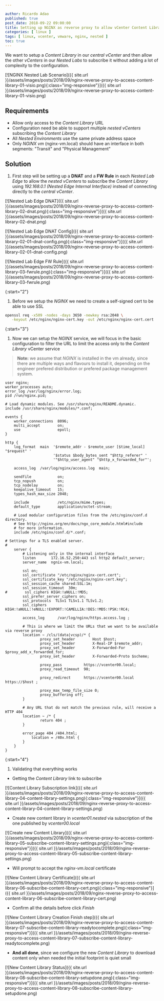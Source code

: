 ```yaml
---

author: Ricardo Adao
published: true
post_date: 2018-09-22 09:00:00
title: Setting up NGINX as reverse proxy to allow vCenter Content Library subscription
categories: [ linux ]
tags: [ linux, vcenter, vmware, nginx, nested ]
toc: true
---
```

We want to setup a _Content Library_ in our _central vCenter_ and then allow the other _vCenters_ in our _Nested Labs_ to subscribe it without adding a lot of complexity to the configuration.

[![NGINX Nested Lab Scenario]({{ site.url }}/assets/images/posts/2018/09/nginx-reverse-proxy-to-access-content-library-01-visio.png){:class="img-responsive"}]({{ site.url }}/assets/images/posts/2018/09/nginx-reverse-proxy-to-access-content-library-01-visio.png)

## Requirements ##

* Allow only access to the _Content Library_ URL
* Configuration need be able to support multiple _nested vCenters_ subscribing the _Content Library_
* All _Nested Environments_ use the same private address space
* Only _NGINX vm_ (nginx-vm.local) should have an interface in both segments: "Transit" and "Physical Management"

## Solution ##

1. First step will be setting up a **DNAT** and a **FW Rule** in each _Nested Lab Edge_ to allow the _nested vCenters_ to subscribe the _Content Library_ using  _192.168.0.1 (Nested Edge Internal Interface)_ instead of connecting directly to the _central vCenter_.

[![Nested Lab Edge DNAT]({{ site.url }}/assets/images/posts/2018/09/nginx-reverse-proxy-to-access-content-library-02-dnat.png){:class="img-responsive"}]({{ site.url }}/assets/images/posts/2018/09/nginx-reverse-proxy-to-access-content-library-02-dnat.png)

[![Nested Lab Edge DNAT Config]({{ site.url }}/assets/images/posts/2018/09/nginx-reverse-proxy-to-access-content-library-02-01-dnat-config.png){:class="img-responsive"}]({{ site.url }}/assets/images/posts/2018/09/nginx-reverse-proxy-to-access-content-library-02-01-dnat-config.png)

[![Nested Lab Edge FW Rule]({{ site.url }}/assets/images/posts/2018/09/nginx-reverse-proxy-to-access-content-library-03-fwrule.png){:class="img-responsive"}]({{ site.url }}/assets/images/posts/2018/09/nginx-reverse-proxy-to-access-content-library-03-fwrule.png)

{:start="2"}

1. Before we setup the _NGINX_ we need to create a self-signed cert to be able to use SSL

```bash
openssl req -x509 -nodes -days 3650 -newkey rsa:2048 \
   -keyout /etc/nginx/nginx-cert.key -out /etc/nginx/nginx-cert.cert
```

{:start="3"}

1. Now we can setup the _NGINX_ service, we will focus in the basic configuration to filter the URL to limit the access only to the _Content Library_ vCenter service
> **Note:** we assume that _NGINX_ is installed in the vm already, since there are multiple ways and flavours to install it, depending on the engineer prefered distribution or prefered package management system.

```nginx
user nginx;
worker_processes auto;
error_log /var/log/nginx/error.log;
pid /run/nginx.pid;

# Load dynamic modules. See /usr/share/nginx/README.dynamic.
include /usr/share/nginx/modules/*.conf;

events {
    worker_connections  8096;
    multi_accept        on;
    use                 epoll;
}

http {
    log_format  main  '$remote_addr - $remote_user [$time_local] "$request" '
                      '$status $body_bytes_sent "$http_referer" '
                      '"$http_user_agent" "$http_x_forwarded_for"';

    access_log  /var/log/nginx/access.log  main;

    sendfile            on;
    tcp_nopush          on;
    tcp_nodelay         on;
    keepalive_timeout   15;
    types_hash_max_size 2048;

    include             /etc/nginx/mime.types;
    default_type        application/octet-stream;

    # Load modular configuration files from the /etc/nginx/conf.d directory.
    # See http://nginx.org/en/docs/ngx_core_module.html#include
    # for more information.
    include /etc/nginx/conf.d/*.conf;

# Settings for a TLS enabled server.
#
    server {
        # Listening only in the internal interface
        listen       172.16.52.250:443 ssl http2 default_server;
        server_name  ngnix-vm.local;

        ssl on;
        ssl_certificate "/etc/nginx/nginx-cert.cert";
        ssl_certificate_key "/etc/nginx/nginx-cert.key";
        ssl_session_cache shared:SSL:1m;
        ssl_session_timeout  30m;
#        ssl_ciphers HIGH:!aNULL:!MD5;
        ssl_prefer_server_ciphers on;
        ssl_protocols  TLSv1 TLSv1.1 TLSv1.2;
        ssl_ciphers HIGH:!aNULL:!eNULL:!EXPORT:!CAMELLIA:!DES:!MD5:!PSK:!RC4;

        access_log      /var/log/nginx/https.access.log ;

        # This is where we limit the URLs that we want to be available via reverse proxy
        location ~ /cls/(data|vcsp)/* {
                proxy_set_header        Host $host;
                proxy_set_header        X-Real-IP $remote_addr;
                proxy_set_header        X-Forwarded-For $proxy_add_x_forwarded_for;
                proxy_set_header        X-Forwarded-Proto $scheme;

                proxy_pass          https://vcenter00.local;
                proxy_read_timeout  90;

                proxy_redirect      https://vcenter00.local https://$host ;

                proxy_max_temp_file_size 0;
                proxy_buffering off;
        }

        # Any URL that do not match the previous rule, will receive a HTTP 404
        location ~ /* {
                return 404 ;
        }

        error_page 404 /404.html;
            location = /40x.html {
        }
    }
}
```

{:start="4"}

1. Validating that everything works

* Getting the _Content Library_ link to subscribe

[![Content Library Subscription link]({{ site.url }}/assets/images/posts/2018/09/nginx-reverse-proxy-to-access-content-library-04-content-library-settings.png){:class="img-responsive"}]({{ site.url }}/assets/images/posts/2018/09/nginx-reverse-proxy-to-access-content-library-04-content-library-settings.png)

* Create new content library in _vcenter01.nested_ via subscription of the one published by _vcenter00.local_

[![Create new Content Library]({{ site.url }}/assets/images/posts/2018/09/nginx-reverse-proxy-to-access-content-library-05-subscribe-content-library-settings.png){:class="img-responsive"}]({{ site.url }}/assets/images/posts/2018/09/nginx-reverse-proxy-to-access-content-library-05-subscribe-content-library-settings.png)

* Will prompt to accept the _nginx-vm.local_ certificate

[![New Content Library Certificate]({{ site.url }}/assets/images/posts/2018/09/nginx-reverse-proxy-to-access-content-library-06-subscribe-content-library-cert.png){:class="img-responsive"}]({{ site.url }}/assets/images/posts/2018/09/nginx-reverse-proxy-to-access-content-library-06-subscribe-content-library-cert.png)

* Confirm all the details before click _Finish_

[![New Content Library Creation Finish step]({{ site.url }}/assets/images/posts/2018/09/nginx-reverse-proxy-to-access-content-library-07-subscribe-content-library-readytocomplete.png){:class="img-responsive"}]({{ site.url }}/assets/images/posts/2018/09/nginx-reverse-proxy-to-access-content-library-07-subscribe-content-library-readytocomplete.png)

* **And all done**, since we configure the new _Content Library_ to download content only when needed the initial footprint is quiet small

[![New Content Library Status]({{ site.url }}/assets/images/posts/2018/09/nginx-reverse-proxy-to-access-content-library-08-subscribe-content-library-setupdone.png){:class="img-responsive"}]({{ site.url }}/assets/images/posts/2018/09/nginx-reverse-proxy-to-access-content-library-08-subscribe-content-library-setupdone.png)